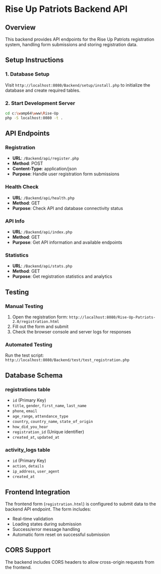# Rise Up Patriots Backend API

## Overview
This backend provides API endpoints for the Rise Up Patriots registration system, handling form submissions and storing registration data.

## Setup Instructions

### 1. Database Setup
Visit `http://localhost:8080/Backend/setup/install.php` to initialize the database and create required tables.

### 2. Start Development Server
```bash
cd c:\wamp64\www\Rise-Up
php -S localhost:8080 -t .
```

## API Endpoints

### Registration
- **URL**: `/Backend/api/register.php`
- **Method**: POST
- **Content-Type**: application/json
- **Purpose**: Handle user registration form submissions

### Health Check
- **URL**: `/Backend/api/health.php`
- **Method**: GET
- **Purpose**: Check API and database connectivity status

### API Info
- **URL**: `/Backend/api/index.php`
- **Method**: GET
- **Purpose**: Get API information and available endpoints

### Statistics
- **URL**: `/Backend/api/stats.php`
- **Method**: GET
- **Purpose**: Get registration statistics and analytics

## Testing

### Manual Testing
1. Open the registration form: `http://localhost:8080/Rise-Up-Patriots-2.0/registration.html`
2. Fill out the form and submit
3. Check the browser console and server logs for responses

### Automated Testing
Run the test script: `http://localhost:8080/Backend/test/test_registration.php`

## Database Schema

### registrations table
- `id` (Primary Key)
- `title`, `gender`, `first_name`, `last_name`
- `phone`, `email`
- `age_range`, `attendance_type`
- `country`, `country_name`, `state_of_origin`
- `how_did_you_hear`
- `registration_id` (Unique identifier)
- `created_at`, `updated_at`

### activity_logs table
- `id` (Primary Key)
- `action`, `details`
- `ip_address`, `user_agent`
- `created_at`

## Frontend Integration
The frontend form (`registration.html`) is configured to submit data to the backend API endpoint. The form includes:
- Real-time validation
- Loading states during submission
- Success/error message handling
- Automatic form reset on successful submission

## CORS Support
The backend includes CORS headers to allow cross-origin requests from the frontend.